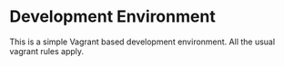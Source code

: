 # Development Environment

This is a simple Vagrant based development environment. All the usual vagrant rules apply.

